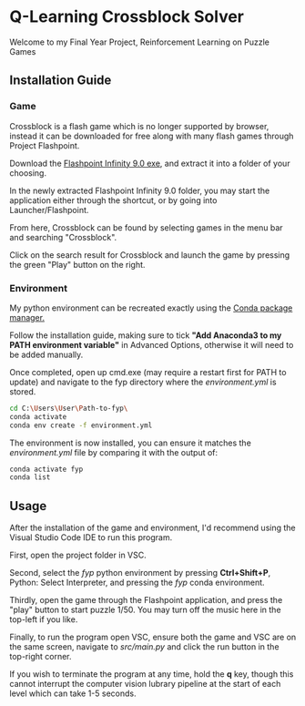 # Q-Learning Crossblock Solver

Welcome to my Final Year Project, Reinforcement Learning on Puzzle Games

## Installation Guide

### Game

Crossblock is a flash game which is no longer supported by browser, instead it can be downloaded for free along with many flash games through Project Flashpoint.

Download the [Flashpoint Infinity 9.0 exe](https://bluemaxima.org/flashpoint/downloads/), and extract it into a folder of your choosing.

In the newly extracted Flashpoint Infinity 9.0 folder, you may start the application either through the shortcut, or by going into Launcher/Flashpoint. 

From here, Crossblock can be found by selecting games in the menu bar and searching "Crossblock".

Click on the search result for Crossblock and launch the game by pressing the green "Play" button on the right. 

### Environment

My python environment can be recreated exactly using the [Conda package manager.](https://www.anaconda.com/products/individual#Downloads)

Follow the installation guide, making sure to tick **"Add Anaconda3 to my PATH environment variable"** in Advanced Options, otherwise it will need to be added manually.

Once completed, open up cmd.exe (may require a restart first for PATH to update) and navigate to the fyp directory where the *environment.yml* is stored.

```bash
cd C:\Users\User\Path-to-fyp\
conda activate 
conda env create -f environment.yml
```

The environment is now installed, you can ensure it matches the *environment.yml* file by comparing it with the output of:

```bash
conda activate fyp 
conda list
```

## Usage

After the installation of the game and environment, I'd recommend using the Visual Studio Code IDE to run this program.

First, open the project folder in VSC.

Second, select the *fyp* python environment by pressing **Ctrl+Shift+P**, Python: Select Interpreter, and pressing the *fyp* conda environment.

Thirdly, open the game through the Flashpoint application, and press the "play" button to start puzzle 1/50. You may turn off the music here in the top-left if you like.

Finally, to run the program open VSC, ensure both the game and VSC are on the same screen, navigate to *src/main.py* and click the run button in the top-right corner.

If you wish to terminate the program at any time, hold the **q** key, though this cannot interrupt the computer vision lubrary pipeline at the start of each level which can take 1-5 seconds. 
